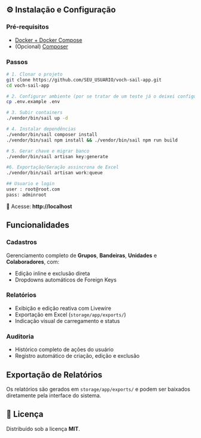 ## ⚙️ Instalação e Configuração

### Pré-requisitos
- [Docker + Docker Compose](https://www.docker.com/get-started)
- (Opcional) [Composer](https://getcomposer.org/)

### Passos
```bash
# 1. Clonar o projeto
git clone https://github.com/SEU_USUARIO/voch-sail-app.git
cd voch-sail-app

# 2. Configurar ambiente (por se tratar de um teste já o deixei configurado)
cp .env.example .env

# 3. Subir containers
./vendor/bin/sail up -d

# 4. Instalar dependências
./vendor/bin/sail composer install
./vendor/bin/sail npm install && ./vendor/bin/sail npm run build

# 5. Gerar chave e migrar banco
./vendor/bin/sail artisan key:generate

#6. Exportação/Geração assincrona de Excel
./vendor/bin/sail artisan work:queue

## Usuario e login
user : root@root.com
pass: adminroot

```

📍 Acesse: **http://localhost**


## Funcionalidades

### Cadastros
Gerenciamento completo de **Grupos**, **Bandeiras**, **Unidades** e **Colaboradores**, com:
- Edição inline e exclusão direta  
- Dropdowns automáticos de Foreign Keys

### Relatórios
- Exibição e edição reativa com Livewire  
- Exportação em Excel (`storage/app/exports/`)  
- Indicação visual de carregamento e status  

### Auditoria
- Histórico completo de ações do usuário  
- Registro automático de criação, edição e exclusão

## Exportação de Relatórios
Os relatórios são gerados em `storage/app/exports/` e podem ser baixados diretamente pela interface do sistema.


## 📜 Licença
Distribuído sob a licença **MIT**.

